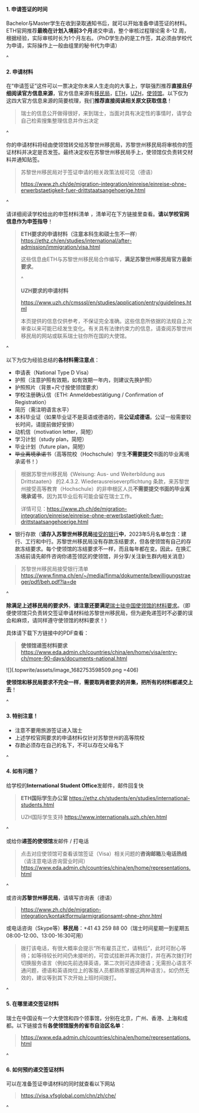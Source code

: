 #### **1. 申请签证的时间**

Bachelor与Master学生在收到录取通知书后，就可以开始准备申请签证的材料。ETH官网推荐**最晚在计划入境前3个月**递交申请，整个审核过程理论需 8-12 周，根据经验，实际审核时长为1个月左右。（PhD学生办的是工作签，其必须由学校代为申请，实际操作上一般由组里的秘书代为申请）

^

#### **2. 申请材料**

在“申请签证”这件可以一票决定你未来人生走向的大事上，学联强烈推荐**直接且仔细阅读官方信息来源**，官方信息来源有[移民局](https://www.zh.ch/de/migration-integration/einreise/einreise-ohne-erwerbstaetigkeit-fuer-drittstaatsangehoerige.html)，[ETH](https://ethz.ch/en/studies/international/after-admission/immigration/visa.html)，[UZH](https://www.uzh.ch/cmsssl/en/studies/application/entry/guidelines.html)，[使领馆](https://www.eda.admin.ch/countries/china/en/home/visa/entry-ch/more-90-days/documents-national.html)。以下仅为这四大官方信息来源的简要梳理，我们**推荐直接阅读相关原文获取信息**！

> 瑞士的信息公开做得很好，来到瑞士，当面对具有决定性的事情时，请学会自己检索搜集整理信息并作出决定

^

你的申请材料将经由使领馆转交给苏黎世州移民局，苏黎世州移民局将审核你的签证材料并决定是否发签。最终决定权在苏黎世州移民局手上，使领馆仅负责转交材料并通知贴签。

> 苏黎世州移民局对于签证申请的相关政策法规可见（德语）
>
> <https://www.zh.ch/de/migration-integration/einreise/einreise-ohne-erwerbstaetigkeit-fuer-drittstaatsangehoerige.html>

^

请详细阅读学校给出的申签材料清单 ，清单可在下方链接里查看。**请以学校官网信息作为申签指导**！

> **ETH要求的申请材料（注意本科生和硕士生不一样**）<https://ethz.ch/en/studies/international/after-admission/immigration/visa.html>
>
> 这些信息由ETH与苏黎世州移民局合作编写，**满足苏黎世州移民局官方最新要求**。
>
> ^
>
> **UZH要求的申请材料**
>
> <https://www.uzh.ch/cmsssl/en/studies/application/entry/guidelines.html>
>
> 本页提供的信息仅供参考，不保证完全准确。这些信息所依据的法规自上次审查以来可能已经发生变化。有关具有法律约束力的信息，请查阅苏黎世州移民局的网站或联系瑞士驻你所在国的大使馆。

^

以下为仅为经验总结的**各材料需注意点**：

* 申请表（National Type D Visa）
* 护照（注意护照有效期，如有效期一年内，则建议先换护照）
* 护照照片（背景+尺寸按使领馆要求）
* 学校注册确认信（ETH: Anmeldebestätigung / Confirmation of Registration）
* 简历（需注明语言水平）
* 本科毕业证（如果毕业证不是英语或德语的，需**公证成德语**。公证一般需要较长时间，请提前做好安排）
* 动机信（motivation letter，简短）
* 学习计划（study plan，简短）
* 毕业计划（future plan，简短）
* ~~毕业离境承诺书~~（高等院校（Hochschule）学生**不需要提交**书面的毕业离境承诺书！）

> 根据苏黎世州移民局《Weisung: Aus- und Weiterbildung aus Drittstaaten》 的2.4.3.2. Wiederausreiseverpflichtung 条款，来苏黎世州接受高等教育（Hochschule）的非申根区人员**不需要提交书面的毕业离境承诺书**，因为其毕业后有可能会留在瑞士工作。
>
> 详情可见：<https://www.zh.ch/de/migration-integration/einreise/einreise-ohne-erwerbstaetigkeit-fuer-drittstaatsangehoerige.html>

* 银行存款（**请存入苏黎世州移民局**[接受的银行](https://www.finma.ch/en/~/media/finma/dokumente/bewilligungstraeger/pdf/beh.pdf?la=de)**中**，2023年5月名单包含：建行、工行和中行。苏黎世州移民局没有存款冻结要求，但各使领馆有自己的存款冻结要求。每个使领馆的冻结要求不一样，而且每年都在变。因此，在换汇冻结前请先邮件咨询你递签领区的使领馆，并分享/关注新生群内相关消息）

> 苏黎世州移民局接受银行清单 <https://www.finma.ch/en/~/media/finma/dokumente/bewilligungstraeger/pdf/beh.pdf?la=de>

^

**除满足上述移民局的要求外**，**请注意还要满足**[瑞士驻中国使领馆的材料要求](https://www.eda.admin.ch/countries/china/en/home/visa/entry-ch/more-90-days/documents-national.html)。（即便使领馆只负责转交签证申请材料给苏黎世州移民局，但为避免递签时不必要的误会和麻烦，请同样遵守使领馆的材料要求！）

具体请下载下方链接中的PDF查看：

> **使领馆递签材料要求**<https://www.eda.admin.ch/countries/china/en/home/visa/entry-ch/more-90-days/documents-national.html>

![](.topwrite/assets/image_1682753598509.png =406)

**使领馆和移民局要求不完全一样**，**需要取两者要求的并集，把所有的材料都递交上去**！

^

#### **3. 特别注意**！

* 注意不要用旅游签证进入瑞士
* 上述学校官网要求的申请材料仅针对苏黎世州的高等院校
* 存款必须存在自己的名下，不可以存在父母名下

^

#### **4. 如有问题**？

给学校的**International Student Office**发邮件，邮件回复快

> **ETH国际学生办公室** <https://ethz.ch/students/en/studies/international-students.html>
>
> UZH国际学生支持 <https://www.internationals.uzh.ch/en.html>

^

或给你**递签的使领馆**发邮件 / 打电话

> 点击对应使领馆可查看该馆签证（Visa）相关问题的**咨询邮箱**及**电话热线**（请注意电话咨询营业时间）<https://www.eda.admin.ch/countries/china/en/home/representations.html>

^

或咨询**苏黎世州移民局**，请填写咨询表（德语）

> <https://www.zh.ch/de/migration-integration/kontaktformularmigrationsamt-ohne-zhnr.html>

或电话咨询（Skype等）**移民局**：+41 43 259 88 00（瑞士时间星期一到星期五 08:00-12:00、13:00-16:30可用）

> 拨打该电话，有很大概率会提示“所有雇员正忙，请稍后”，此时可耐心等待；如等待较长时间仍未接听的，可尝试挂断并再次拨打，并在再次拨打时切换服务语言（例如先前选择英语，第二次则可选择德语；无需担心语言不通问题，德语和英语岗位上的客服人员都熟练掌握这两种语言）。如仍然无效的，建议等到其下次开始上班时间拨打。

^

#### **5. 在哪里递交签证材料**

瑞士在中国设有一个大使馆和四个领事馆，分别在北京，广州、香港、上海和成都。以下链接含有**各使领馆服务的省市自治区名单**：

> <https://www.eda.admin.ch/countries/china/en/home/representations.html>

^

#### **6. 如何预约递交签证材料**

可以在准备签证申请材料的同时就查看以下网站&#x20;

> <https://visa.vfsglobal.com/chn/zh/che/>

^
